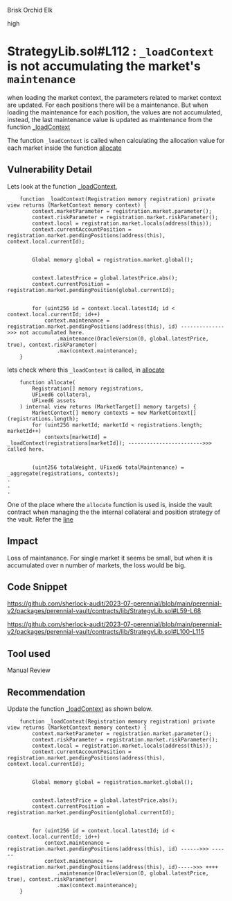 Brisk Orchid Elk

high

# StrategyLib.sol#L112 : `_loadContext` is not accumulating the market's `maintenance`

when loading the market context,  the parameters related to market context are updated. For each positions there will be a maintenance. But when loading the maintenance for each position, the values are not accumulated, instead, the last maintenance value is updated as maintenance from the function [_loadContext](https://github.com/sherlock-audit/2023-07-perennial/blob/main/perennial-v2/packages/perennial-vault/contracts/lib/StrategyLib.sol#L100C14-L100C26)

The function `_loadContext` is called when calculating the allocation value for each market inside the function [allocate](https://github.com/sherlock-audit/2023-07-perennial/blob/main/perennial-v2/packages/perennial-vault/contracts/lib/StrategyLib.sol#L59)

## Vulnerability Detail

Lets look at the function [_loadContext](https://github.com/sherlock-audit/2023-07-perennial/blob/main/perennial-v2/packages/perennial-vault/contracts/lib/StrategyLib.sol#L100C14-L100C26),

```solidity
    function _loadContext(Registration memory registration) private view returns (MarketContext memory context) {
        context.marketParameter = registration.market.parameter();
        context.riskParameter = registration.market.riskParameter();
        context.local = registration.market.locals(address(this));
        context.currentAccountPosition = registration.market.pendingPositions(address(this), context.local.currentId);


        Global memory global = registration.market.global();


        context.latestPrice = global.latestPrice.abs();
        context.currentPosition = registration.market.pendingPosition(global.currentId);


        for (uint256 id = context.local.latestId; id < context.local.currentId; id++)
            context.maintenance = registration.market.pendingPositions(address(this), id) -------------->>> not accumulated here.
                .maintenance(OracleVersion(0, global.latestPrice, true), context.riskParameter)
                .max(context.maintenance);
    }
```

lets check where this `_loadContext` is called, in [allocate](https://github.com/sherlock-audit/2023-07-perennial/blob/main/perennial-v2/packages/perennial-vault/contracts/lib/StrategyLib.sol#L59)
```solidity
    function allocate(
        Registration[] memory registrations,
        UFixed6 collateral,
        UFixed6 assets
    ) internal view returns (MarketTarget[] memory targets) {
        MarketContext[] memory contexts = new MarketContext[](registrations.length);
        for (uint256 marketId; marketId < registrations.length; marketId++)
            contexts[marketId] = _loadContext(registrations[marketId]); ------------------------>>> called here.


        (uint256 totalWeight, UFixed6 totalMaintenance) = _aggregate(registrations, contexts);
.
.
.
```

One of the place where the `allocate` function is used is, inside the vault contract when managing the  the internal collateral and position strategy of the vault. Refer the [line](https://github.com/sherlock-audit/2023-07-perennial/blob/main/perennial-v2/packages/perennial-vault/contracts/Vault.sol#L359)

## Impact

Loss of maintanance. For single market it seems be small, but when it is accumulated over n number of markets, the loss would be big.

## Code Snippet

https://github.com/sherlock-audit/2023-07-perennial/blob/main/perennial-v2/packages/perennial-vault/contracts/lib/StrategyLib.sol#L59-L68

https://github.com/sherlock-audit/2023-07-perennial/blob/main/perennial-v2/packages/perennial-vault/contracts/lib/StrategyLib.sol#L100-L115

## Tool used

Manual Review

## Recommendation

Update the function [_loadContext](https://github.com/sherlock-audit/2023-07-perennial/blob/main/perennial-v2/packages/perennial-vault/contracts/lib/StrategyLib.sol#L100C14-L100C26) as shown below.
```solidity
    function _loadContext(Registration memory registration) private view returns (MarketContext memory context) {
        context.marketParameter = registration.market.parameter();
        context.riskParameter = registration.market.riskParameter();
        context.local = registration.market.locals(address(this));
        context.currentAccountPosition = registration.market.pendingPositions(address(this), context.local.currentId);


        Global memory global = registration.market.global();


        context.latestPrice = global.latestPrice.abs();
        context.currentPosition = registration.market.pendingPosition(global.currentId);


        for (uint256 id = context.local.latestId; id < context.local.currentId; id++)
            context.maintenance = registration.market.pendingPositions(address(this), id) ------>>> ------
            context.maintenance += registration.market.pendingPositions(address(this), id)----->>> ++++
                .maintenance(OracleVersion(0, global.latestPrice, true), context.riskParameter)
                .max(context.maintenance);
    }
```